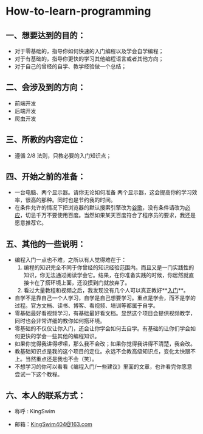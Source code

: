# How-to-learn-programming
## 一、想要达到的目的：

- 对于零基础的，指导你如何快速的入门编程以及学会自学编程；
- 对于有基础的，指导你更快的学习其他编程语言或者其他方向；
- 对于自己的曾经的自学、教学经验做一个总结；

## 二、会涉及到的方向：

- 前端开发
- 后端开发
- 爬虫开发

## 三、所教的内容定位：

- 遵循 2/8 法则，只教必要的入门知识点；

## 四、开始之前的准备：

- 一台电脑、两个显示器。请你无论如何准备 两个显示器，这会提高你的学习效率，很高的那种。同时也是节约我的时间。
- 在条件允许的情况下把浏览器的默认搜索引擎改为[谷歌](https://www.google.com/)，没有条件请改为[必应](https://cn.bing.com/)，切忌千万不要使用百度。当然如果某天百度符合了程序员的要求，我还是愿意推荐它。

## 五、其他的一些说明：

- 编程入门一点也不难，之所以有人觉得难在于：
  1. 编程的知识完全不同于你曾经的知识经验范围内。而且又是一门实践性的知识，你无法通过阅读学会它。结果，在你准备实践的时候，你居然就直接卡在了搭环境上面，还没摸到门就放弃了。
  2. 看过大量教程和视频之后，我发现没有几个人可以真正教好**<u>入门</u>**。
- 自学不是靠自己一个人学习，自学是自己想要学习。重点是学会，而不是学的过程。官方文档、读书、博客、看视频、培训等都属于自学。
- 零基础最好看视频学习，有基础最好看文档。显然这个项目会提供视频教学，同时也会非常详细的教你如何搭环境。
- 零基础的不仅仅让你入门，还会让你学会如何去自学。有基础的让你们学会如何更快的学会一些其他的编程知识。
- 如果你觉得我讲得啰嗦，那么我不会改；如果你觉得我讲得不清楚，我会改。
- 教基础知识点是我的这个项目的定位。永远不会教高级知识点，变化太快跟不上。当然重点还是我也不会（笑）。
- 不想学习的你可以看看《编程入门/一些建议》里面的文章，也许看完你愿意尝试一下这个教程。

## 六、本人的联系方式：

- 称呼 : KingSwim

- 邮箱：KingSwim404@163.com

  